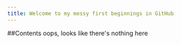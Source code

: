 ```yaml
---
title: Welcome to my messy first beginnings in GitHub
---
```


##Contents
oops, looks like there's nothing here
